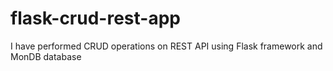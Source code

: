 # flask-crud-rest-app

I have performed CRUD operations on REST API using Flask framework and MonDB database
